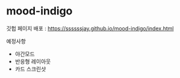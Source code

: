 # mood-indigo

깃헙 페이지 배포 : https://ssssssjay.github.io/mood-indigo/index.html



예정사항
- 야간모드
- 반응형 레이아웃
- 카드 스크린샷
